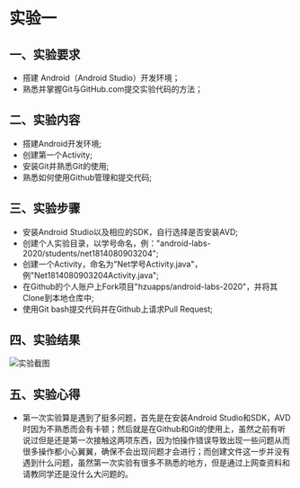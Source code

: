 # 实验一

## 一、实验要求

- 搭建 Android（Android Studio）开发环境；
- 熟悉并掌握Git与GitHub.com提交实验代码的方法；

## 二、实验内容

- 搭建Android开发环境;
- 创建第一个Activity;
- 安装Git并熟悉Git的使用;
- 熟悉如何使用Github管理和提交代码;


## 三、实验步骤

- 安装Android Studio以及相应的SDK，自行选择是否安装AVD;
- 创建个人实验目录，以学号命名，例："android-labs-2020/students/net1814080903204";
- 创建一个Activity，命名为"Net学号Activity.java"，例"Net1814080903204Activity.java";
- 在Github的个人账户上Fork项目"hzuapps/android-labs-2020"，并将其Clone到本地仓库中;
- 使用Git bash提交代码并在Github上请求Pull Request;

## 四、实验结果

![实验截图](https://github.com/Dwweryu/android-labs-2020/blob/master/students/net1814080903204/Lab1.png)

## 五、实验心得

- 第一次实验算是遇到了挺多问题，首先是在安装Android Studio和SDK，AVD时因为不熟悉而会有卡顿；然后就是在Github和Git的使用上，虽然之前有听说过但是还是第一次接触这两项东西，因为怕操作错误导致出现一些问题从而很多操作都小心翼翼，确保不会出现问题才会进行；而创建文件这一步并没有遇到什么问题，虽然第一次实验有很多不熟悉的地方，但是通过上网查资料和请教同学还是没什么大问题的。
